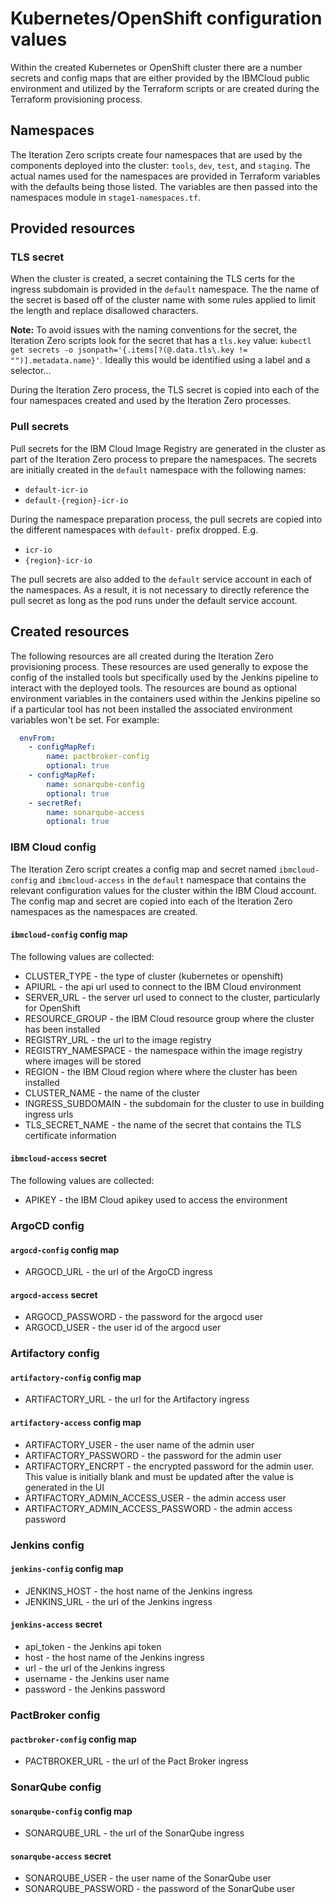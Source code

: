 # Kubernetes/OpenShift configuration values

Within the created Kubernetes or OpenShift cluster there are a number secrets
and config maps that are either provided by the IBMCloud public environment and
utilized by the Terraform scripts or are created during the Terraform provisioning
process.

## Namespaces

The Iteration Zero scripts create four namespaces that are used by the components deployed into the cluster: `tools`, 
`dev`, `test`, and `staging`. The actual names used for the namespaces are provided in Terraform variables with the
defaults being those listed. The variables are then passed into the namespaces module in `stage1-namespaces.tf`.

## Provided resources

### TLS secret

When the cluster is created, a secret containing the TLS certs for the ingress subdomain is provided in the 
`default` namespace. The the name of the secret is based off of the cluster name with some rules applied to limit the
length and replace disallowed characters.

**Note:** To avoid issues with the naming conventions for the secret, the Iteration Zero scripts look for the secret
that has a `tls.key` value: `kubectl get secrets -o jsonpath='{.items[?(@.data.tls\.key != "")].metadata.name}'`.
Ideally this would be identified using a label and a selector...

During the Iteration Zero process, the TLS secret is copied into each of the four namespaces created and used by the 
Iteration Zero processes.

### Pull secrets

Pull secrets for the IBM Cloud Image Registry are generated in the cluster as part of the Iteration Zero process to 
prepare the namespaces. The secrets are initially created in the `default` namespace with the following names:
- `default-icr-io` 
- `default-{region}-icr-io` 

During the namespace preparation process, the pull secrets are copied into the different namespaces with `default-`
prefix dropped. E.g.
- `icr-io`
- `{region}-icr-io`

The pull secrets are also added to the `default` service account in each of the namespaces. As a result, it is not 
necessary to directly reference the pull secret as long as the pod runs under the default service account.

## Created resources

The following resources are all created during the Iteration Zero provisioning process. These resources
are used generally to expose the config of the installed tools but specifically used by the Jenkins 
pipeline to interact with the deployed tools. The resources are bound as optional environment variables
in the containers used within the Jenkins pipeline so if a particular tool has not been installed the
associated environment variables won't be set. For example:

```yaml
  envFrom:
    - configMapRef:
        name: pactbroker-config
        optional: true
    - configMapRef:
        name: sonarqube-config
        optional: true
    - secretRef:
        name: sonarqube-access
        optional: true
```

### IBM Cloud config

The Iteration Zero script creates a config map and secret named `ibmcloud-config` and `ibmcloud-access`
in the `default` namespace that contains the relevant configuration values for the cluster within the IBM 
Cloud account. The config map and secret are copied into each of the Iteration Zero namespaces as the 
namespaces are created.

#### `ibmcloud-config` config map
 
The following values are collected:
 
- CLUSTER_TYPE - the type of cluster (kubernetes or openshift)
- APIURL - the api url used to connect to the IBM Cloud environment
- SERVER_URL - the server url used to connect to the cluster, particularly for OpenShift
- RESOURCE_GROUP - the IBM Cloud resource group where the cluster has been installed
- REGISTRY_URL - the url to the image registry
- REGISTRY_NAMESPACE - the namespace within the image registry where images will be stored
- REGION - the IBM Cloud region where where the cluster has been installed
- CLUSTER_NAME - the name of the cluster
- INGRESS_SUBDOMAIN - the subdomain for the cluster to use in building ingress urls
- TLS_SECRET_NAME - the name of the secret that contains the TLS certificate information

#### `ibmcloud-access` secret

The following values are collected:

- APIKEY - the IBM Cloud apikey used to access the environment

### ArgoCD config

#### `argocd-config` config map

- ARGOCD_URL - the url of the ArgoCD ingress

#### `argocd-access` secret

- ARGOCD_PASSWORD - the password for the argocd user
- ARGOCD_USER - the user id of the argocd user

### Artifactory config

#### `artifactory-config` config map

- ARTIFACTORY_URL - the url for the Artifactory ingress

#### `artifactory-access` config map

- ARTIFACTORY_USER - the user name of the admin user
- ARTIFACTORY_PASSWORD - the password for the admin user
- ARTIFACTORY_ENCRPT - the encrypted password for the admin user. This value is initially blank
and must be updated after the value is generated in the UI
- ARTIFACTORY_ADMIN_ACCESS_USER - the admin access user
- ARTIFACTORY_ADMIN_ACCESS_PASSWORD - the admin access password

### Jenkins config

#### `jenkins-config` config map

- JENKINS_HOST - the host name of the Jenkins ingress
- JENKINS_URL - the url of the Jenkins ingress

#### `jenkins-access` secret

- api_token - the Jenkins api token
- host - the host name of the Jenkins ingress
- url - the url of the Jenkins ingress
- username - the Jenkins user name
- password - the Jenkins password

### PactBroker config

#### `pactbroker-config` config map

- PACTBROKER_URL - the url of the Pact Broker ingress


### SonarQube config

#### `sonarqube-config` config map

- SONARQUBE_URL - the url of the SonarQube ingress

#### `sonarqube-access` secret

- SONARQUBE_USER - the user name of the SonarQube user
- SONARQUBE_PASSWORD - the password of the SonarQube user
